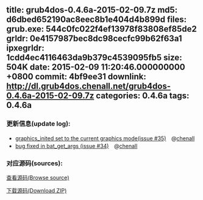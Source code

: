 title: grub4dos-0.4.6a-2015-02-09.7z
md5: d6dbed652190ac8eec8b1e404d4b899d
files:
  grub.exe: 544c0fc022f4ef13978f83808ef85de2
  grldr: 0e4157987bec8dc98cecfc99b62f63a1
  ipxegrldr: 1cdd4ec4116463da9b379c4539095fb5
size: 504K
date: 2015-02-09 11:20:46.000000000 +0800
commit: 4bf9ee31
downlink: http://dl.grub4dos.chenall.net/grub4dos-0.4.6a-2015-02-09.7z
categories: 0.4.6a
tags: 0.4.6a
---


### 更新信息(update log):
  * [graphics_inited set to the current graphics mode(issue #35)](https://github.com/chenall/grub4dos/commit/6c156eeb57646139a97fba4e91f2570b463ad4e1)　@[chenall](https://github.com/chenall)
  * [bug fixed in bat_get_args (issue #34)](https://github.com/chenall/grub4dos/commit/4bf9ee317ef9c01b1c3e0f39a9300494a74cef6f)　@[chenall](https://github.com/chenall)

### 对应源码(sources):
  [查看源码(Browse source)](https://github.com/chenall/grub4dos/tree/4bf9ee317ef9c01b1c3e0f39a9300494a74cef6f)

  [下载源码(Download ZIP)](https://github.com/chenall/grub4dos/archive/4bf9ee317ef9c01b1c3e0f39a9300494a74cef6f.zip)
